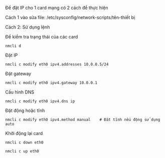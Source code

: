 Để đặt IP cho 1 card mạng có 2 cách để thực hiện

Cách 1 vào sửa file: /etc/sysconfig/network-scripts/tên-thiết bị

Cách 2: Sử dụng lệnh

Để kiểm tra trạng thái của các card

```
nmcli d
```

Đặt IP

```
nmcli c modify eth0 ipv4.addresses 10.0.0.5/24
```

Đặt gateway

```
nmcli c modify eth0 ipv4.gateway 10.0.0.1
```

Cấu hình DNS

```
nmcli c modify eth0 ipv4.dns ip
```

Đặt động hoặc tĩnh

```
nmcli c modify eth0 ipv4.method manual    # Đăt tĩnh nếu động sử dụng auto
```

Khởi động lại card

```
nmcli c down eth0

nmcli c up eth0
```
